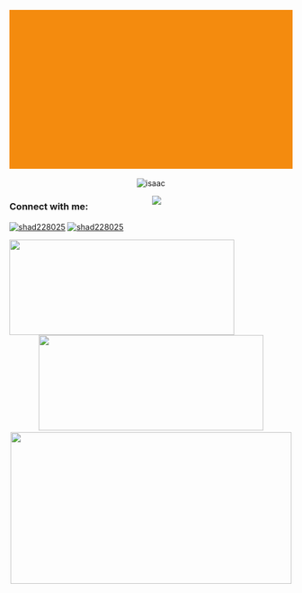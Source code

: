 <p align="center" > <img src="Shad.gif" alt="isaac" /> </p>

<p align="center"> <img src="https://komarev.com/ghpvc/?username=git-shad&label=Profile%20views&color=0e75b6&style=flat" alt="isaac" /> </p><img align="right" src="https://github.com/7oSkaaa/7oSkaaa/blob/main/Images/Right_Side.gif?raw=true" width = 250px>



<h3 align="left">Connect with me:</h3>
<p align="left">
<a href="https://www.facebook.com/shad228025" target="blank"><img align="center" src="https://i.pinimg.com/originals/cb/d4/56/cbd45614b43ab8321ac8140dc54863bb.gif" alt="shad228025" height="50" width="70" /></a>
  <a href="https://www.youtube.com/@nexusthreat" target="blank"><img align="center" src="https://i.pinimg.com/originals/b1/35/3f/b1353fa338f95a843f8386cc23889051.gif" alt="shad228025" height="50" width="70"/></a>
</p>
<p align="center">
    <img align="left" height="170px" width="400px" src="https://github-readme-stats.vercel.app/api/top-langs/?username=git-shad&hide=html,css,scss&langs_count=15&layout=compact&theme=tokyonight"/>
    <img align="rigth" height="170px" width="400px" src="https://github-readme-stats.vercel.app/api?username=git-shad&?count_private=true&show_icons=true&theme=tokyonight"/>
    <img align="center" height="270px" width="500px" src="https://github-readme-streak-stats.herokuapp.com/?user=git-shad&theme=dark"/>

